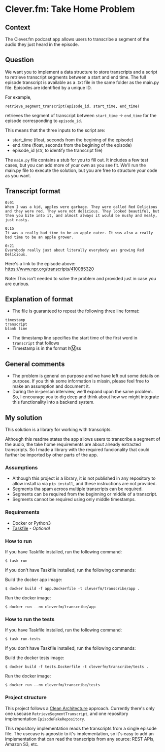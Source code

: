 # Clever.fm: Take Home Problem

## Context

The Clever.fm podcast app allows users to transcribe a segment of the audio
they just heard in the episode.

## Question

We want you to implement a data structure to store transcripts and a script to
retrieve transcript segments between a start and end time. The full episode
transcript is available as a .txt file in the same folder as the main.py file.
Episodes are identified by a unique ID.

For example,
```
retrieve_segment_transcript(episode_id, start_time, end_time)
```
retrieves the segment of transcript between `start_time` -> `end_time` for the
episode corresponding to `episode_id`.

This means that the three inputs to the script are:
- start_time (float, seconds from the begining of the episode)
- end_time (float, seconds from the begining of the episode)
- episode_id (str, to identify the transcript file)

The `main.py` file contains a stub for you to fill out. It includes a few test
cases, but you can add more of your own as you see fit. We'll run the main.py
file to execute the solution, but you are free to structure your code as you
want.

## Transcript format

```
0:01  
When I was a kid, apples were garbage. They were called Red Delicious and they were red. They were not delicious. They looked beautiful, but then you bite into it, and almost always it would be mushy and mealy, just nasty.

0:15  
It was a really bad time to be an apple eater. It was also a really bad time to be an apple grower.

0:21  
Everybody really just about literally everybody was growing Red Delicious.

```

Here's a link to the episode above: https://www.npr.org/transcripts/410085320

Note: This isn't needed to solve the problem and provided just in case you are
curious.

## Explanation of format

- The file is guaranteed to repeat the following three line format:
```
timestamp
transcript
blank line
```
- The timestamp line specifies the start time of the first word in `transcript` that follows
- Timestamp is in the format h:m:ss

## General comments

- The problem is general on purpose and we have left out some details on purpose.
If you think some information is missin, please feel free to make an assumption and document it. 
- During the in-person interview, we'll expand upon the same problem. So, I encourage you to dig deep and think about how we might integrate this functionality into a backend system.

## My solution

This solution is a library for working with transcripts.

Although this readme states the app allows users to transcribe a segment of the
audio, the take home requirements are about already extracted transcripts. So I
made a library with the required funcionality that could further be imported by
other parts of the app.

### Assumptions

- Although this project is a library, it is not published in any repository to
  allow install ia via `pip install`, and these instructions are not provided.
- Segments tha spam acroos multiple transcripts can be required.
- Segments can be required from the beginning or middle of a transcript.
- Segments cannot be required using only middle timestamps.

### Requirements

- Docker or Python3
- [Taskfile](https://taskfile.dev/) - _Optional_

### How to run

If you have Taskfile installed, run the following command:

``` shell
$ task run
```

If you don't have Taskfile installed, run the following commands:

Build the docker app image:

``` shell
$ docker build -f app.Dockerfile -t cleverfm/transcribe/app .
```

Run the docker image:
``` shell
$ docker run --rm cleverfm/transcribe/app
```

### How to run the tests

If you have Taskfile installed, run the following command:

``` shell
$ task run-tests
```

If you don't have Taskfile installed, run the following commands:

Build the docker tests image:

``` shell
$ docker build -f tests.Dockerfile -t cleverfm/transcribe/tests .
```

Run the docker image:
``` shell
$ docker run --rm cleverfm/transcribe/tests
```

### Project structure

This project follows a [Clean
Architecture](https://blog.cleancoder.com/uncle-bob/2012/08/13/the-clean-architecture.html)
approach. Currently there's only one usecase `RetrieveSegmentTranscript`, and
one repository implementation `EpisodeFakeRepository`.

This repository implementation reads the transcripts from a single episode file.
The usecase is agnostic to it's implementation, so it's easy to add an
implementation that can read the transcripts from any source: REST APIs, Amazon
S3, etc.

